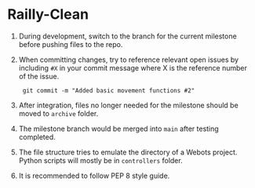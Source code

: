 # Railly-Clean

1. During development, switch to the branch for the current milestone before pushing files to the repo.
2. When committing changes, try to reference relevant open issues by including `#X` in your commit message where X is the reference number of the issue.

        git commit -m "Added basic movement functions #2"

3. After integration, files no longer needed for the milestone should be moved to `archive` folder.
4. The milestone branch would be merged into `main` after testing completed.
5. The file structure tries to emulate the directory of a Webots project. Python scripts will mostly be in `controllers` folder.
6. It is recommended to follow PEP 8 style guide.
